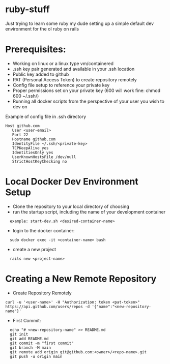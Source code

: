 # ruby-stuff
Just trying to learn some ruby my dude
setting up a simple default dev environment for the ol ruby on rails

# Prerequisites:
  - Working on linux or a linux type vm/containered <br> 
  - .ssh key pair generated and available in your .ssh location <br> 
  - Public key added to github  <br> 
  - PAT (Personal Access Token) to create repository remotely <br> 
  - Config file setup to reference your private key <br> 
  - Proper permissions set on your private key (600 will work fine: chmod 600 ~/.ssh/<private-key>) <br> 
  - Running all docker scripts from the perspective of your user you wish to dev on <br> 
  
Example of config file in .ssh directory <br>
  
 ```
 Host github.com
    User <user-email> 
    Port 22 
    Hostname github.com 
    IdentityFile ~/.ssh/<private-key> 
    TCPKeepAlive yes 
    IdentitiesOnly yes 
    UserKnownHostsFile /dev/null 
    StrictHostKeyChecking no 
```
    
# Local Docker Dev Environment Setup

  
- Clone the repository to your local directory of choosing
- run the startup script, including the name of your development container <br>
```
  example: start-dev.sh <desired-container-name>
```
- login to the docker container: <br>
```
  sudo docker exec -it <container-name> bash 
```
- create a new project <br>
```
  rails new <project-name>
```
  
# Creating a New Remote Repository
- Create Repository Remotely <br>
```
curl -u '<user-name>' -H "Authorization: token <pat-token>" https://api.github.com/users/repos -d '{"name":"<new-repository-name"}'
```
- First Commit: <br>
```
  echo "# <new-repository-name" >> README.md 
  git init 
  git add README.md 
  git commit -m "first commit" 
  git branch -M main 
  git remote add origin git@github.com:<owner>/<repo-name>.git 
  git push -u origin main 
```
  
